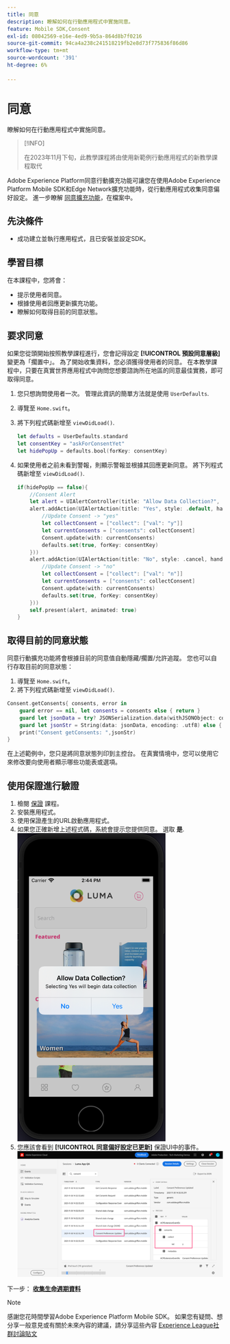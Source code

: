 ```yaml
---
title: 同意
description: 瞭解如何在行動應用程式中實施同意。
feature: Mobile SDK,Consent
exl-id: 08042569-e16e-4ed9-9b5a-864d8b7f0216
source-git-commit: 94ca4a238c241518219fb2e8d73f775836f86d86
workflow-type: tm+mt
source-wordcount: '391'
ht-degree: 6%

---
```


# 同意

瞭解如何在行動應用程式中實施同意。

>[!INFO]
>
> 在2023年11月下旬，此教學課程將由使用新範例行動應用程式的新教學課程取代

Adobe Experience Platform同意行動擴充功能可讓您在使用Adobe Experience Platform Mobile SDK和Edge Network擴充功能時，從行動應用程式收集同意偏好設定。 進一步瞭解 [同意擴充功能](https://developer.adobe.com/client-sdks/documentation/consent-for-edge-network/)，在檔案中。

## 先決條件

* 成功建立並執行應用程式，且已安裝並設定SDK。

## 學習目標

在本課程中，您將會：

* 提示使用者同意。
* 根據使用者回應更新擴充功能。
* 瞭解如何取得目前的同意狀態。

## 要求同意

如果您從頭開始按照教學課程進行，您會記得設定 **[!UICONTROL 預設同意層級]** 變更為「擱置中」。 為了開始收集資料，您必須獲得使用者的同意。 在本教學課程中，只要在真實世界應用程式中詢問您想要諮詢所在地區的同意最佳實務，即可取得同意。

1. 您只想詢問使用者一次。 管理此資訊的簡單方法就是使用 `UserDefaults`.
1. 導覽至 `Home.swift`。
1. 將下列程式碼新增至 `viewDidLoad()`.

   ```swift
   let defaults = UserDefaults.standard
   let consentKey = "askForConsentYet"
   let hidePopUp = defaults.bool(forKey: consentKey)
   ```

1. 如果使用者之前未看到警報，則顯示警報並根據其回應更新同意。 將下列程式碼新增至 `viewDidLoad()`.

   ```swift
   if(hidePopUp == false){
       //Consent Alert
       let alert = UIAlertController(title: "Allow Data Collection?", message: "Selecting Yes will begin data collection", preferredStyle: .alert)
       alert.addAction(UIAlertAction(title: "Yes", style: .default, handler: { action in
           //Update Consent -> "yes"
           let collectConsent = ["collect": ["val": "y"]]
           let currentConsents = ["consents": collectConsent]
           Consent.update(with: currentConsents)
           defaults.set(true, forKey: consentKey)
       }))
       alert.addAction(UIAlertAction(title: "No", style: .cancel, handler: { action in
           //Update Consent -> "no"
           let collectConsent = ["collect": ["val": "n"]]
           let currentConsents = ["consents": collectConsent]
           Consent.update(with: currentConsents)
           defaults.set(true, forKey: consentKey)
       }))
       self.present(alert, animated: true)
   }
   ```


## 取得目前的同意狀態

同意行動擴充功能將會根據目前的同意值自動隱藏/擱置/允許追蹤。 您也可以自行存取目前的同意狀態：

1. 導覽至 `Home.swift`。
1. 將下列程式碼新增至 `viewDidLoad()`.

```swift
Consent.getConsents{ consents, error in
    guard error == nil, let consents = consents else { return }
    guard let jsonData = try? JSONSerialization.data(withJSONObject: consents, options: .prettyPrinted) else { return }
    guard let jsonStr = String(data: jsonData, encoding: .utf8) else { return }
    print("Consent getConsents: ",jsonStr)
}
```

在上述範例中，您只是將同意狀態列印到主控台。 在真實情境中，您可以使用它來修改要向使用者顯示哪些功能表或選項。

## 使用保證進行驗證

1. 檢閱 [保證](assurance.md) 課程。
1. 安裝應用程式。
1. 使用保證產生的URL啟動應用程式。
1. 如果您正確新增上述程式碼，系統會提示您提供同意。 選取 **是**.
   ![同意快顯視窗](assets/mobile-consent-validate.png)
1. 您應該會看到 **[!UICONTROL 同意偏好設定已更新]** 保證UI中的事件。
   ![驗證同意](assets/mobile-consent-update.png)

下一步： **[收集生命週期資料](lifecycle-data.md)**

>[!NOTE]
>
>感謝您花時間學習Adobe Experience Platform Mobile SDK。 如果您有疑問、想分享一般意見或有關於未來內容的建議，請分享這些內容 [Experience League社群討論貼文](https://experienceleaguecommunities.adobe.com/t5/adobe-experience-platform-launch/tutorial-discussion-implement-adobe-experience-cloud-in-mobile/td-p/443796)